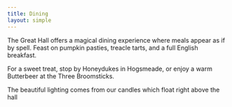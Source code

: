 ```yaml
---
title: Dining
layout: simple
---
```


The Great Hall offers a magical dining experience where meals appear as if by spell. 
Feast on pumpkin pasties, treacle tarts, and a full English breakfast.  

For a sweet treat, stop by Honeydukes in Hogsmeade, or enjoy a warm Butterbeer at the Three Broomsticks.

The beautiful lighting comes from our candles which float right above the hall